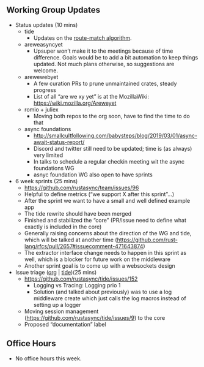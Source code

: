 ## Working Group Updates
  - Status updates (10 mins)
    - tide
      - Updates on the [route-match algorithm](https://github.com/rustasync/tide/issues/141). 
    - areweasyncyet
      - Upsuper won’t make it to the meetings because of time difference. Goals would be to add a bit automation to keep things updated. Not much plans otherwise, so suggestions are welcome.
    - arewewebyet
      - A few curation PRs to prune unmaintained crates, steady progress
      - List of all “are we xy yet” is at the MozillaWiki: https://wiki.mozilla.org/Areweyet
    - romio + juliex
      - Moving both repos to the org soon, have to find the time to do that 
    - async foundations
      - http://smallcultfollowing.com/babysteps/blog/2019/03/01/async-await-status-report/
      - Discord and twitter still need to be updated; time is (as always) very limited
      - In talks to schedule a regular checkin meeting wit the async foundations WG
      - asnyc foundation WG also open to have sprints
  - 6 week sprints (25 mins)
    - https://github.com/rustasync/team/issues/96
    - Helpful to define metrics (“we support X after this sprint”…)
    - After the sprint we want to have a small and well defined example app
    - The tide rewrite should have been merged 
    - Finished and stabilized the “core” (PR/issue need to define what exactly is included in the core)
    - Generally raising concerns about the direction of the WG and tide, which will be talked at another time (https://github.com/rust-lang/rfcs/pull/2657#issuecomment-471643874) 
    - The extractor interface change needs to happen in this sprint as well, which is a blocker for future work on the middleware
    - Another sprint goal is to come up with a websockets design
  - Issue triage ([org](https://github.com/issues?utf8=%E2%9C%93&q=is%3Aopen+is%3Aissue+archived%3Afalse+user%3Arustasync) | [tide](https://github.com/rustasync/tide/issues/))(25 mins)
    - https://github.com/rustasync/tide/issues/152
      - Logging vs Tracing: Logging prio 1
      - Solution (and talked about previously) was to use a log middleware create which just calls the log macros instead of setting up a logger
    - Moving session management (https://github.com/rustasync/tide/issues/9) to the core
    - Proposed “documentation” label 

## Office Hours
  - No office hours this week.